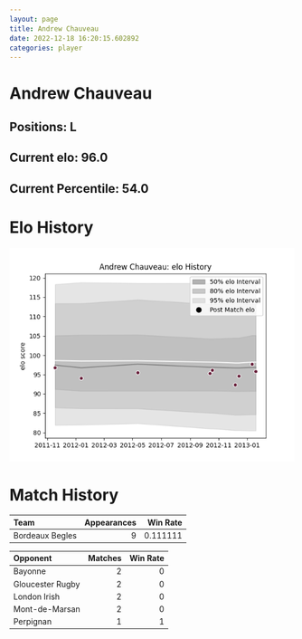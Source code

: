 ```yaml
---  
layout: page  
title: Andrew Chauveau  
date: 2022-12-18 16:20:15.602892  
categories: player  
---
```

# Andrew Chauveau

## Positions: L

## Current elo: 96.0

## Current Percentile: 54.0

# Elo History


![elo history](history_AndrewChauveau.png)
# Match History


| Team            |   Appearances |   Win Rate |
|:----------------|--------------:|-----------:|
| Bordeaux Begles |             9 |   0.111111 |

| Opponent         |   Matches |   Win Rate |
|:-----------------|----------:|-----------:|
| Bayonne          |         2 |          0 |
| Gloucester Rugby |         2 |          0 |
| London Irish     |         2 |          0 |
| Mont-de-Marsan   |         2 |          0 |
| Perpignan        |         1 |          1 |